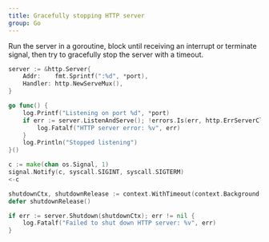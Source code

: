 ```yaml
---
title: Gracefully stopping HTTP server
group: Go
---
```


Run the server in a goroutine, block until receiving an interrupt or terminate
signal, then try to gracefully stop the server with a timeout.

```go
server := &http.Server{
    Addr:    fmt.Sprintf(":%d", *port),
    Handler: http.NewServeMux(),
}

go func() {
    log.Printf("Listening on port %d", *port)
    if err := server.ListenAndServe(); !errors.Is(err, http.ErrServerClosed) {
        log.Fatalf("HTTP server error: %v", err)
    }
    log.Println("Stopped listening")
}()

c := make(chan os.Signal, 1)
signal.Notify(c, syscall.SIGINT, syscall.SIGTERM)
<-c

shutdownCtx, shutdownRelease := context.WithTimeout(context.Background(), 10*time.Second)
defer shutdownRelease()

if err := server.Shutdown(shutdownCtx); err != nil {
    log.Fatalf("Failed to shut down HTTP server: %v", err)
}
```